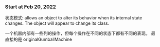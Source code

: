 ### Start at Feb 20, 2022

状态模式: allows an object to alter its behavior when its internal
    state changes. The object will appear to change its class.

一个机器内部有一些列的操作，但每个操作在不同的状态下都有不同的表现。
最直接的是 originalGumballMachine